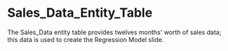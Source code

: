 # Sales_Data_Entity_Table

The Sales_Data entity table provides twelves months' worth of sales data; this data is used to create the Regression Model slide.
